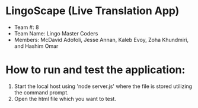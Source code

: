 # LingoScape (Live Translation App) 
- Team #: 8
- Team Name: Lingo Master Coders
- Members: McDavid Adofoli, Jesse Annan, Kaleb Evoy, Zoha Khundmiri, and Hashim Omar
  
# How to run and test the application:
1. Start the local host using 'node server.js' where the file is stored utilizing the command prompt.
2. Open the html file which you want to test.
